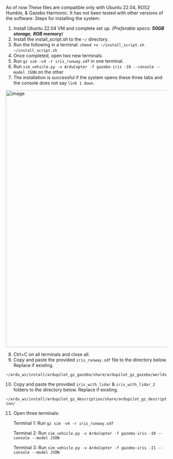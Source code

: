 As of now These files are compatible only with Ubuntu 22.04, ROS2 Humble, & Gazebo Harmonic. It has not been tested with other versions of the software.
Steps for installing the system:

1. Install Ubuntu 22.04 VM and complete set up. _(Preferable specs: **50GB storage**, **8GB memory**)_
2. Install the install_script.sh to the `~/` directory. 
3. Run the following in a terminal:
   `chmod +x ~/install_script.sh` `~/install_script.sh`
4. Once completed, open two new terminals.
5. Run `gz sim -v4 -r iris_runway.sdf` in one terminal.
6. Run `sim_vehicle.py -v ArduCopter -f gazebo-iris -I0 --console --model JSON` on the other
7. The installation is successful if the system opens these three tabs and the console does not say `link 1 down`.
<img width="800" alt="image" src="https://github.com/user-attachments/assets/299e9784-3558-4eb3-b06b-d6e7f5297d0e">

8. Ctrl+C on all terminals and close all.
9. Copy and paste the provided `iris_runway.sdf` file to the directory below. Replace if existing.

`~/ardu_ws/install/ardupilot_gz_gazebo/share/ardupilot_gz_gazebo/worlds`

10. Copy and paste the provided `iris_with_lidar` & `iris_with_lidar_2` folders to the directory below. Replace if existing.

`~/ardu_ws/install/ardupilot_gz_description/share/ardupilot_gz_description/`

11. Open three terminals:

    Terminal 1: Run `gz sim -v4 -r iris_runway.sdf`

    Terminal 2: Run `sim_vehicle.py -v ArduCopter -f gazebo-iris -I0 --console --model JSON`

    Terminal 3: Run `sim_vehicle.py -v ArduCopter -f gazebo-iris -I1 --console --model JSON`

